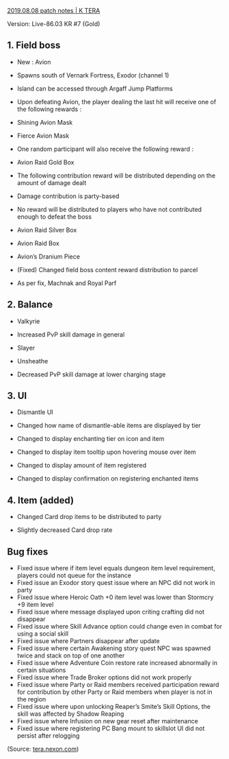 [2019.08.08 patch notes | K TERA](https://seraphinush-gaming.tumblr.com/post/186855808383/ktera-patch-20190808)

Version: Live-86.03 KR #7 (Gold)

## 1\. Field boss

-   New : Avion

-   Spawns south of Vernark Fortress, Exodor (channel 1)

-   Island can be accessed through Argaff Jump Platforms

-   Upon defeating Avion, the player dealing the last hit will receive one of the following rewards :

-   Shining Avion Mask
-   Fierce Avion Mask

-   One random participant will also receive the following reward :

-   Avion Raid Gold Box

-   The following contribution reward will be distributed depending on the amount of damage dealt

-   Damage contribution is party-based
-   No reward will be distributed to players who have not contributed enough to defeat the boss

-   Avion Raid Silver Box
-   Avion Raid Box
-   Avion’s Dranium Piece

-   (Fixed) Changed field boss content reward distribution to parcel

-   As per fix, Machnak and Royal Parf

## 2\. Balance

-   Valkyrie

-   Increased PvP skill damage in general

-   Slayer

-   Unsheathe

-   Decreased PvP skill damage at lower charging stage

## 3\. UI

-   Dismantle UI

-   Changed how name of dismantle-able items are displayed by tier
-   Changed to display enchanting tier on icon and item
-   Changed to display item tooltip upon hovering mouse over item
-   Changed to display amount of item registered
-   Changed to display confirmation on registering enchanted items

## 4\. Item (added)

-   Changed Card drop items to be distributed to party

-   Slightly decreased Card drop rate

## Bug fixes

-   Fixed issue where if item level equals dungeon item level requirement, players could not queue for the instance
-   Fixed issue an Exodor story quest issue where an NPC did not work in party
-   Fixed issue where Heroic Oath +0 item level was lower than Stormcry +9 item level
-   Fixed issue where message displayed upon criting crafting did not disappear
-   Fixed issue where Skill Advance option could change even in combat for using a social skill
-   Fixed issue where Partners disappear after update
-   Fixed issue where certain Awakening story quest NPC was spawned twice and stack on top of one another
-   Fixed issue where Adventure Coin restore rate increased abnormally in certain situations
-   Fixed issue where Trade Broker options did not work properly
-   Fixed issue where Party or Raid members received participation reward for contribution by other Party or Raid members when player is not in the region
-   Fixed issue where upon unlocking Reaper’s Smite’s Skill Options, the skill was affected by Shadow Reaping
-   Fixed issue where Infusion on new gear reset after maintenance
-   Fixed issue where registering PC Bang mount to skillslot UI did not persist after relogging

(Source: [tera.nexon.com](https://t.umblr.com/redirect?z=http%3A%2F%2Ftera.nexon.com%2Fnews%2Fupdate%2Fview.aspx%3Fn4ArticleSN%3D404&t=OGJiNTQwNjBhMjg5ZGJmM2FjYWE5MDI2N2M0YjVjMzMxMmYwNzBhMiwxODY4NTU4MDgzODM%3D&b=t%3A_5uolUUtI5Kf_-WWBm9ExQ&p=https%3A%2F%2Fseraphinush-gaming.tumblr.com%2Fpost%2F186855808383%2Fktera-patch-20190808&m=1 "tera.nexon.com"))
